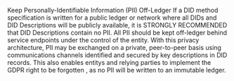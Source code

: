 Keep Personally-Identifiable Information (PII) Off-Ledger If a DID method specification is written for a public ledger or network where all DIDs and DID Descriptions will be publicly available, it is STRONGLY RECOMMENDED that DID Descriptions contain no PII. All PII should be kept off-ledger behind service endpoints under the control of the entity. With this privacy architecture, PII may be exchanged on a private, peer-to-peer basis using communications channels identified and secured by key descriptions in DID records. This also enables entitys and relying parties to implement the GDPR right to be forgotten , as no PII will be written to an immutable ledger.
